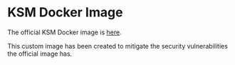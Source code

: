 # KSM Docker Image

The official KSM Docker image is [here](https://github.com/kubernetes/kube-state-metrics/blob/master/Dockerfile).

This custom image has been created to mitigate the security vulnerabilities the official image has.
